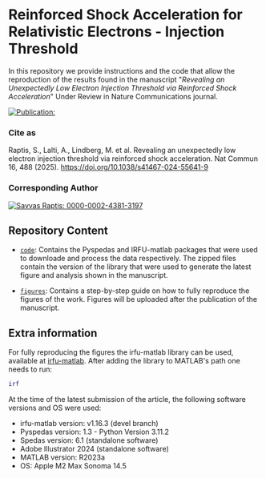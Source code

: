 # Reinforced Shock Acceleration for Relativistic Electrons - Injection Threshold
In this repository we provide instructions and the code that allow the reproduction of the results found in the manuscript "*Revealing an Unexpectedly Low Electron Injection Threshold via Reinforced Shock Acceleration*" Under Review in Nature Communications journal.

[![Publication:](https://img.shields.io/badge/Publication-Published-green?style=flat&logo=openaccess)](https://www.nature.com/articles/s41467-024-55641-9)

### Cite as 
Raptis, S., Lalti, A., Lindberg, M. et al. Revealing an unexpectedly low electron injection threshold via reinforced shock acceleration. Nat Commun 16, 488 (2025). https://doi.org/10.1038/s41467-024-55641-9

### Corresponding Author
[![Savvas Raptis: 0000-0002-4381-3197](https://img.shields.io/badge/Savvas%20Raptis-0000--0002--4381--3197-green?style=flat&logo=orcid)](https://orcid.org/0000-0002-4381-3197)

## Repository Content
* [`code`](./code): Contains the Pyspedas and IRFU-matlab packages that were used to downloade and process the data respectively. The zipped files contain the version of the library that were used to generate the latest figure and analysis shown in the manuscript.

* [`figures`](./figures): Contains a step-by-step guide on how to fully reproduce the figures of the work. Figures will be uploaded after the publication of the manuscript. 

## Extra information

For fully reproducing the figures the irfu-matlab library can be used, available at [irfu-matlab](https://github.com/irfu/irfu-matlab). After adding the library to MATLAB's path one needs to run:

```matlab
irf
```
At the time of the latest submission of the article, the following software versions and OS were used:

* irfu-matlab version:  v1.16.3 (devel branch)
* Pyspedas version: 1.3 - Python Version  3.11.2
* Spedas version: 6.1 (standalone software)
* Adobe Illustrator 2024  (standalone software)
* MATLAB version: R2023a
* OS: Apple M2 Max Sonoma 14.5
